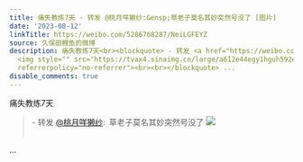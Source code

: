 ```yaml
---
title: 痛失教练7天 - 转发 @桃月咩獭纱:&ensp;草老子莫名其妙突然号没了 [图片]
date: '2023-08-12'
linkTitle: https://weibo.com/5286768287/NeiLGFEYZ
source: 久保田鲤鱼的微博
description: 痛失教练7天<br><blockquote> - 转发 <a href="https://weibo.com/2786255950" target="_blank">@桃月咩獭纱</a>: 草老子莫名其妙突然号没了
  <img style="" src="https://tvax4.sinaimg.cn/large/a612e44egy1hguh592eesj20qy0es3zd.jpg"
  referrerpolicy="no-referrer"><br><br></blockquote> ...
disable_comments: true
---
```

痛失教练7天<br><blockquote> - 转发 <a href="https://weibo.com/2786255950" target="_blank">@桃月咩獭纱</a>: 草老子莫名其妙突然号没了 <img style="" src="https://tvax4.sinaimg.cn/large/a612e44egy1hguh592eesj20qy0es3zd.jpg" referrerpolicy="no-referrer"><br><br></blockquote> ...